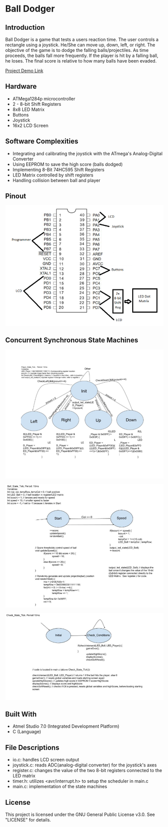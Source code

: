 # Ball Dodger


## Introduction

Ball Dodger is a game that tests a users reaction time.  The user controls a rectangle using a joystick.  He/She can move up, down, left, or right.  The objective of the game is to dodge the falling balls/projectiles.  As time proceeds, the balls fall more frequently.  If the player is hit by a falling ball, he loses.  The final score is relative to how many balls have been evaded.

[Project Demo Link](https://www.youtube.com/watch?v=HbFBdjbKJ-g)


## Hardware

* ATMega1284p microcontroller
* 2 - 8-bit Shift Registers
* 8x8 LED Matrix
* Buttons
* Joystick
* 16x2 LCD Screen


## Software Complexities

* Integrating and calibrating the joystick with the ATmega's Analog-Digital Converter
* Using EEPROM to save the high score (balls dodged)
* Implementing 8-Bit 74HC595 Shift Registers 
* LED Matrix controlled by shift registers
* Handling collision between ball and player


## Pinout
![alt text](photos/pinout.png)


## Concurrent Synchronous State Machines

<p align="center"><img src="photos/Player_SM.png" /></p>
<p align="center"><img src="photos/Ball_SM.png" /></p>
<p align="center"><img src="photos/Helper_SM.png" /></p>


## Built With

* Atmel Studio 7.0 (Integrated Development Platform)
* C (Language)


## File Descriptions

* io.c: handles LCD screen output
* joystick.c: reads ADC(analog-digital converter) for the joystick's axes
* register.c: changes the value of the two 8-bit registers connected to the LED matrix
* timer.h: utilizes <avr/interrupt.h> to setup the scheduler in main.c
* main.c: implementation of the state machines


## License

This project is licensed under the GNU General Public License v3.0.  See "LICENSE" for details.


